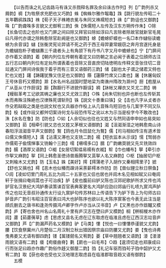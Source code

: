 <!-- { "loadSidebar": true } -->
　　【以告而诛之礼记齿路马有诛又杀戮释名罪及余曰诛古作列】列【广韵列杀又屑韵】禂【为牲祭求充肥也又巧韵】蛛【蜘蛛尔雅作鼅鼄】跦【跳行貌左传昭二十五年鸜鹆跦跦】袾【荀子天子袾裷衣冕与朱同又袾襦短衣】祩【广韵诅也又御韵】咮【广韵聋咮多言貌又尤御宥三韵】侏【侏儒短人左传及汉东方朔传作朱】○除【长鱼切去之也阶也又门屏之间曰除又拜官曰除如淳曰凡言除者除故官就新官毛晃曰凡得代亦谓之除韩愈除官赴阙是也又御韵】蜍【蟾蜍虾蟆也一名□本作蠩俗读蟾蜍为余音误】蠩【张衡灵宪论羿请不死之药于西王母羿妻常娥窃之奔月宫遂托身是为蟾蠩抱朴子蟾蠩夀三千歳者头上有角颔下有丹书八字又月中蟾蜍也】宁【门屏间亦作着又语韵】着【朝内列位左传朝有着定又曰防朝之言必闻于表着之位顔师古注五行志曰朝内列位有定处所谓表着也音除又音直庶切陆徳明左传释文音张住切二音竝通又门屏间诗俟我于着乎而有三音又语御药三韵】储【副也太子谓之储君又偫也贮也又姓】躇【踌躇犹豫又住足也又御韵】篨【籧篨竹席又口柔也】屠【休屠匈奴王号休音朽又模韵】滁【水名州名战国时楚地梁为南谯州隋改为滁州】厨【庖屋从广从壴从寸作厨误】蹰【踟蹰行不进貌作蹰误】裯【牀帐又襌衣又爻尤二韵】帱【幔毂革考工记欲其帱之廉也又爻尤效三韵】○殊【尚朱切别也异也断也左传斩其木而弗殊注殊絶也汉律殊死谓斩刑】铢【説文十黍重曰铢】殳【击也凡字从攴者亦作殳若敺殴之类是也説文杖也又兵器亦作杸上从几音殊鸟短羽也与几案字不同又队韵】杸【或作祋又都舛切案诗何戈与祋恐传写之讹以木为示当是杸字今不敢改也】洙【水名在鲁】防【防也】○如【人余切似也往也又姓又与然同语申申如也易突如又御韵】茹【相牵引貌又恣也又姓又茅根又语御韵】洳【沮洳渐湿之地韩愈南山诗春阳浮沮洳音平声又御韵】鴽【鸽也月令田鼠化为鴽】儒【司马相如传注有道术皆曰儒又侏儒短人】濡【沾濡又滞也又支铣二韵】襦【短衣监本从示误】懦【驽弱亦作儒荀子偸懦惮事又铣翰个三韵】嚅【嗫嚅多口】臑【广韵嫩耎貌又先爻铣效四韵】醹【酒厚又语韵】○袽【女居切絮缊易襦有衣袽】帤【巾也幡布】拏【牵引亦作挐又麻韵】挐【同上韩愈圣徳诗兽盾腾挐又莒挐人名又麻韵】○枢【抽居切户枢又刺楡木又尤韵】防【玉名】姝【美好】摴【摴蒲老子入胡作又秦相摴里子】摅【舒也又摛也】樗【恶木也似椿而疎诗采荼薪樗本作防】防【兽似貍立秋日祭鱼】○闾【凌如切里门周礼五比为闾二十五家也又侣也居也并闾木名见相如赋又曰奄闾轩于张揖曰奄闾蒿也子可治疾】胪【皮也腹前曰胪又陈也汉郊祀歌胪所求又传也鸿胪官名汉景纪大鸿胪奏读策诔百官表典客更名大鸿胪应劭曰郊庙行礼啧九賔鸿声胪传之也竝无音叔孙通传太行设九賔胪句传苏林曰上传语告下为胪下告上为句师古曰胪音庐广韵引韦昭注百官表曰鸿大也胪陈序也欲以礼大陈序賔客也今表无此注当是顔氏删去之唐书和逢尧传摄鸿卢卿字作卢亦当从汉书音】卢【又黒也亦作玈黸又模韵】庐【寄也舍也州名山名周礼十里有庐汉志在壄曰庐又模韵】榈【栟榈椶木亦作闾】藘【茹藘蒨草】虑【思虑又县名无虑在辽东取虑在临淮且虑在辽西汉志竝音庐又御韵】芦【广韵漏芦药名又模韵】驴【马类】慺【悦也一曰慺慺恭谨貌又尤韵】膢【饮食祭冀州八月楚俗二月汉制立秋出猎因祭宗庙曰防膢又尤韵】娄【曳也诗弗曳弗娄又尤语有御四韵】镂【属镂劒名又宥韵】蒌【草中翘翘者又语韵】溇【溇溇雨貌又语有二韵】瘘【痀瘘曲脊】氀【罽也一曰毛布】○趋【逡须切走也郑康成曰行而张足曰趋亦作趣广韵俗作趍又御屋二韵】驺【礼记车驱而驺茍子驺中韶护又尤宥二韵】取【获也收也受也又汉地理志取虑县在临淮郡取音趋又语有御韵】
　　五模
